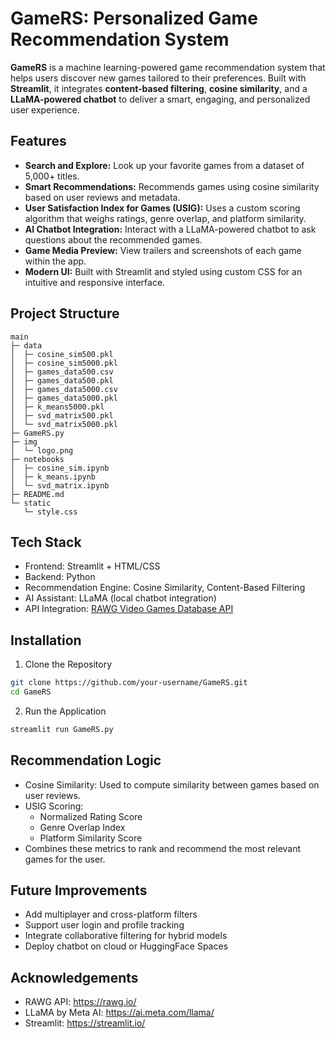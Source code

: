 # GameRS: Personalized Game Recommendation System

**GameRS** is a machine learning-powered game recommendation system that helps users discover new games tailored to their preferences. Built with **Streamlit**, it integrates **content-based filtering**, **cosine similarity**, and a **LLaMA-powered chatbot** to deliver a smart, engaging, and personalized user experience.

## Features

- **Search and Explore:** Look up your favorite games from a dataset of 5,000+ titles.
- **Smart Recommendations:** Recommends games using cosine similarity based on user reviews and metadata.
- **User Satisfaction Index for Games (USIG):** Uses a custom scoring algorithm that weighs ratings, genre overlap, and platform similarity.
- **AI Chatbot Integration:** Interact with a LLaMA-powered chatbot to ask questions about the recommended games.
- **Game Media Preview:** View trailers and screenshots of each game within the app.
- **Modern UI:** Built with Streamlit and styled using custom CSS for an intuitive and responsive interface.

## Project Structure

```
main
├─ data
│  ├─ cosine_sim500.pkl
│  ├─ cosine_sim5000.pkl
│  ├─ games_data500.csv
│  ├─ games_data500.pkl
│  ├─ games_data5000.csv
│  ├─ games_data5000.pkl
│  ├─ k_means5000.pkl
│  ├─ svd_matrix500.pkl
│  └─ svd_matrix5000.pkl
├─ GameRS.py
├─ img
│  └─ logo.png
├─ notebooks
│  ├─ cosine_sim.ipynb
│  ├─ k_means.ipynb
│  └─ svd_matrix.ipynb
├─ README.md
└─ static
   └─ style.css

```

## Tech Stack

- Frontend: Streamlit + HTML/CSS
- Backend: Python
- Recommendation Engine: Cosine Similarity, Content-Based Filtering
- AI Assistant: LLaMA (local chatbot integration)
- API Integration: [RAWG Video Games Database API](https://rawg.io/apidocs)

## Installation

1. Clone the Repository

```bash
git clone https://github.com/your-username/GameRS.git
cd GameRS
```

2. Run the Application

```bash
streamlit run GameRS.py
```

## Recommendation Logic

- Cosine Similarity: Used to compute similarity between games based on user reviews.
- USIG Scoring:
  - Normalized Rating Score
  - Genre Overlap Index
  - Platform Similarity Score
- Combines these metrics to rank and recommend the most relevant games for the user.

## Future Improvements

- Add multiplayer and cross-platform filters
- Support user login and profile tracking
- Integrate collaborative filtering for hybrid models
- Deploy chatbot on cloud or HuggingFace Spaces


## Acknowledgements

- RAWG API: https://rawg.io/
- LLaMA by Meta AI: https://ai.meta.com/llama/
- Streamlit: https://streamlit.io/